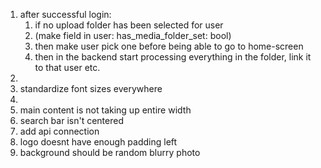 1. after successful login:
    1. if no upload folder has been selected for user
    2. (make field in user: has_media_folder_set: bool)
    3. then make user pick one before being able to go to home-screen
    4. then in the backend start processing everything in the folder, link it to that user etc.
2.
3. standardize font sizes everywhere
4.
5. main content is not taking up entire width
6. search bar isn't centered
7. add api connection
8. logo doesnt have enough padding left
9. background should be random blurry photo
